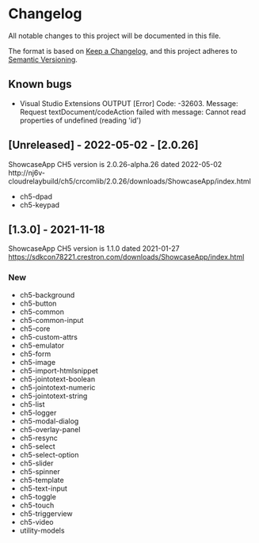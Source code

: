 # Changelog
All notable changes to this project will be documented in this file.

The format is based on [Keep a Changelog](https://keepachangelog.com/en/1.0.0/),
and this project adheres to [Semantic Versioning](https://semver.org/spec/v2.0.0.html).

## Known bugs
- Visual Studio Extensions OUTPUT [Error] Code: -32603. Message: Request textDocument/codeAction failed with message: Cannot read properties of undefined (reading 'id')  

## [Unreleased] - 2022-05-02 - [2.0.26]
ShowcaseApp CH5 version is 2.0.26-alpha.26 dated 2022-05-02
http://nj6v-cloudrelaybuild/ch5/crcomlib/2.0.26/downloads/ShowcaseApp/index.html 
- ch5-dpad
- ch5-keypad

## [1.3.0] - 2021-11-18
ShowcaseApp CH5 version is 1.1.0 dated 2021-01-27
https://sdkcon78221.crestron.com/downloads/ShowcaseApp/index.html
### New
- ch5-background
- ch5-button
- ch5-common
- ch5-common-input
- ch5-core
- ch5-custom-attrs
- ch5-emulator
- ch5-form
- ch5-image
- ch5-import-htmlsnippet
- ch5-jointotext-boolean
- ch5-jointotext-numeric
- ch5-jointotext-string
- ch5-list
- ch5-logger
- ch5-modal-dialog
- ch5-overlay-panel
- ch5-resync
- ch5-select
- ch5-select-option
- ch5-slider
- ch5-spinner
- ch5-template
- ch5-text-input
- ch5-toggle
- ch5-touch
- ch5-triggerview
- ch5-video
- utility-models